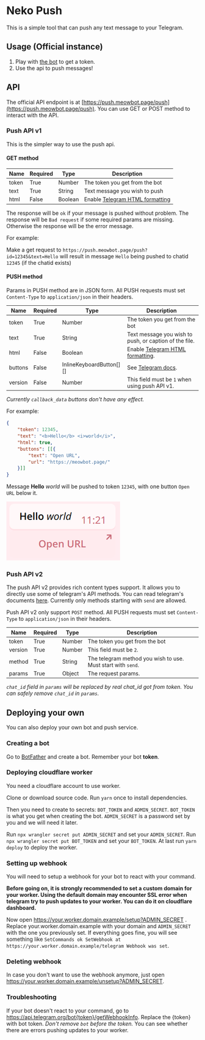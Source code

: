 # Neko Push

This is a simple tool that can push any text message to your Telegram.

## Usage (Official instance)

1. Play with [the bot](https://t.me/neko_push_bot) to get a token. 
2. Use the api to push messages!

## API

The official API endpoint is at [https://push.meowbot.page/push](https://push.meowbot.page/push). You can use GET or POST method to interact with the API.

### Push API v1

This is the simpler way to use the push api.

#### GET method

| Name | Required | Type | Description |
| ---- | -------- | ---- | ----------- |
| token |   True   | Number | The token you get from the bot |
| text |   True   | String | Text message you wish to push |
| html |   False  | Boolean | Enable [Telegram HTML formatting](https://core.telegram.org/bots/api#html-style) |

The response will be `ok` if your message is pushed without problem.
The response will be `Bad request` if some required params are missing.
Otherwise the response will be the error message.

For example:

Make a get request to `https://push.meowbot.page/push?id=12345&text=Hello` will result in message `Hello` being pushed to chatid `12345` (if the chatid exists)

#### PUSH method

Params in PUSH method are in JSON form.
All PUSH requests must set `Content-Type` to `application/json` in their headers.

| Name | Required | Type | Description |
| ---- | -------- | ---- | ----------- |
| token |   True   | Number | The token you get from the bot |
| text |   True | String | Text message you wish to push, or caption of the file. |
| html |   False  | Boolean | Enable [Telegram HTML formatting](https://core.telegram.org/bots/api#html-style). |
| buttons | False | InlineKeyboardButton[][] | See [Telegram docs](https://core.telegram.org/bots/api#inlinekeyboardmarkup). |
| version | False | Number | This field must be `1` when using push API v1. |

*Currently `callback_data` buttons don't have any effect.*

For example:

```JSON
{
    "token": 12345,
    "text": "<b>Hello</b> <i>world</i>",
    "html": true,
    "buttons": [[{
        "text": "Open URL",
        "url": "https://meowbot.page/"
    }]]
}
```

Message **Hello** *world* will be pushed to token `12345`, with one button `Open URL` below it. 

![Alt text](image.png)

### Push API v2

The push API v2 provides rich content types support. 
It allows you to directly use some of telegram's API methods. You can read telegram's documents [here](https://core.telegram.org/bots/api#available-methods).
Currently only methods starting with `send` are allowed.

Push API v2 only support `POST` method.
All PUSH requests must set `Content-Type` to `application/json` in their headers.

| Name | Required | Type | Description |
| ---- | -------- | ---- | ----------- |
| token |   True   | Number | The token you get from the bot |
| version | True  | Number | This field must be `2`. |
| method  | True  | String | The telegram method you wish to use. Must start with `send`. |
| params  | True  | Object | The request params. |

*`chat_id` field in `params` will be replaced by real chat_id got from token. You can safely remove `chat_id` in `params`.*

## Deploying your own

You can also deploy your own bot and push service.

### Creating a bot

Go to [BotFather](https://t.me/BotFather) and create a bot. Remember your bot **token**.

### Deploying cloudflare worker

You need a cloudflare account to use worker.

Clone or download source code. Run `yarn` once to install dependencies.

Then you need to create to secrets: `BOT_TOKEN` and `ADMIN_SECRET`.
`BOT_TOKEN` is what you get when creating the bot. `ADMIN_SECRET` is a password set by you and we will need it later.

Run `npx wrangler secret put ADMIN_SECRET` and set your `ADMIN_SECRET`.
Run `npx wrangler secret put BOT_TOKEN` and set your `BOT_TOKEN`.
At last run `yarn deploy` to deploy the worker.

### Setting up webhook

You will need to setup a webhook for your bot to react with your command.

**Before going on, it is strongly recommended to set a custom domain for your worker. Using the default domain may encounter SSL error when telegram try to push updates to your worker. You can do it on cloudflare dashboard.**

Now open https://your.worker.domain.example/setup?ADMIN_SECRET . Replace your.worker.domain.example with your domain and `ADMIN_SECRET` with the one you previously set.
If everything goes fine, you will see something like `SetCommands ok SetWebhook at https://your.worker.domain.example/telegram Webhook was set`.

### Deleting webhook

In case you don't want to use the webhook anymore, just open https://your.worker.domain.example/unsetup?ADMIN_SECRET.

### Troubleshooting

If your bot doesn't react to your command, go to https://api.telegram.org/bot{token}/getWebhookInfo. Replace the {token} with bot token. *Don't remove `bot` before the token.*
You can see whether there are errors pushing updates to your worker.